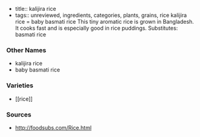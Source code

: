 - title:: kalijira rice
- tags:: unreviewed, ingredients, categories, plants, grains, rice
kalijira rice = baby basmati rice This tiny aromatic rice is grown in Bangladesh. It cooks fast and is especially good in rice puddings. Substitutes: basmati rice

### Other Names

* kalijira rice
* baby basmati rice

### Varieties

* [[rice]]

### Sources
* http://foodsubs.com/Rice.html
